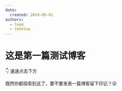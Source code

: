 ```yaml
---
date:
  created: 2024-06-01
authors:
  - team
  - tenktau
---
```


# 这是第一篇测试博客

👇 速速点击下方

<!-- more -->

既然你都探索到这了，要不要发表一篇博客留下印记？😜
